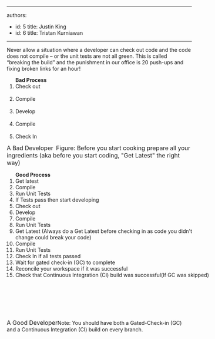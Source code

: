 

---
authors:
  - id: 5
    title: Justin King
  - id: 6
    title: Tristan Kurniawan
---




<span class='intro'> Never allow a situation where a developer can check out code and the code does not compile – or the unit tests are not all green. This is called “breaking the build” and the punishment in our office is 20 push-ups and fixing broken links for an hour! 
 </span>


  <ol class="ms-rteCustom-GreyBox" style="width&#58;275px;height&#58;169px;">
    <strong>Bad Process</strong> &#160;
    <li>Check out </li>
    &#160;
    <li>Compile </li>
    &#160;
    <li>Develop </li>
    &#160;
    <li>Compile </li>
    &#160;
    <li>Check In </li>
</ol>
<font class="ms-rteCustom-FigureBad" size="+0">A Bad Developer</font> <img alt="" class="ms-rteCustom-ImageArea" src="/TFS/RulesToBetterVersionControlwithTFS(AKASourceControl)/PublishingImages/BeforeCoding.jpg" /> <font class="ms-rteCustom-FigureNormal" size="+0">Figure&#58; Before you start cooking prepare all your ingredients (aka before you start coding, &quot;Get Latest&quot; the right way)</font>
<ol class="ms-rteCustom-GreyBox" style="width&#58;532px;height&#58;386px;"><strong>Good Process</strong>
    <li>Get latest </li>
    <li>Compile </li>
    <li>Run Unit Tests </li>
    <li>If Tests pass then start developing </li>
    <li>Check out </li>
    <li>Develop </li>
    <li>Compile </li>
    <li>Run Unit Tests </li>
    <li>Get Latest (Always do a Get Latest before checking in as code you didn't change could break your code) </li>
    <li>Compile </li>
    <li>Run Unit Tests </li>
    <li>Check In if all tests passed </li>
    <li>Wait for gated check-in (GC) to complete </li>
    <li>Reconcile your workspace if it was successful </li>
    <li>Check that Continuous Integration (CI) build was successful(If GC was skipped) </li>
</ol>
<font class="ms-rteCustom-FigureGood" size="+0">A Good Developer</font>Note&#58; You should have both a Gated-Check-in (GC) and a Continuous Integration (CI) build on every branch. 



